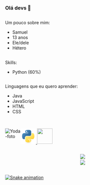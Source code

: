 ### Olá devs 👋

##

Um pouco sobre mim:
- Samuel
- 13 anos
- Ele/dele
- Hétero

##

Skills:
- Python (60%)

##

Linguagens que eu quero aprender:
- Java
- JavaScript
- HTML
- CSS

##

<div style="display: inline_block"><br>
  <img align="left" alt="Yoda-foto" height="50" width="50" src="https://cdn.discordapp.com/avatars/916338493112852500/a9493f9d95bacb4f9218b7f168288207.png?size=2048">
  <a href="https://www.cursoemvideo.com/curso/python-3-mundo-1/"><img src="https://raw.githubusercontent.com/devicons/devicon/master/icons/python/python-original.svg" width="50" height="50">
  <img src="https://cdn.jsdelivr.net/gh/devicons/devicon/icons/vscode/vscode-original.svg" height="50" width="50"/></a>
</div>

##

<div align="center">
  <a href="https://github.com/Y0oda">
  <img height="180em" src="https://github-readme-stats.vercel.app/api/top-langs/?username=Y0oda&layout=compact&langs_count=7&theme=dracula"/></br>
  <img height="180em" src="https://github-readme-stats.vercel.app/api?username=Y0oda&show_icons=true&theme=dracula&include_all_commits=true&count_private=true"/>
</div>

##

  ![Snake animation](https://github.com/Y0oda/Y0oda/blob/output/github-contribution-grid-snake.svg)
